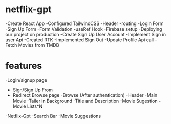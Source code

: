 
# netflix-gpt

-Create React App
-Configured TailwindCSS
-Header
-routing
-Login Form
-Sign Up Form
-Form Validation
-useRef Hook
-Firebase setup
-Deploying our project on production
-Create Sign Up User Account 
-Implement Sign in user Api
-Created RTK
-Implemented Sign Out 
-Update Profile Api call 
-Fetch Movies from TMDB




# features
-Login/signup page
   - Sign/Sign Up From
   - Redirect Browse page
-Browse (After authentication)
  -Header
  -Main Movie
     -Tailer in Background
     -Title and Description
     -Movie Sugestion
       -Movie Lists*N


-Netflix-Gpt
  -Search Bar
  -Movie Suggestions       